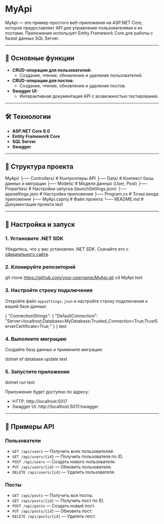 # MyApi

MyApi — это пример простого веб-приложения на ASP.NET Core, которое предоставляет API для управления пользователями и их постами. Приложение использует Entity Framework Core для работы с базой данных SQL Server.

---

## 🚀 Основные функции

- **CRUD-операции для пользователей:**
  - Создание, чтение, обновление и удаление пользователей.
- **CRUD-операции для постов:**
  - Создание, чтение, обновление и удаление постов.
- **Swagger UI:**
  - Интерактивная документация API с возможностью тестирования.

---

## 🛠️ Технологии

- **ASP.NET Core 8.0**
- **Entity Framework Core**
- **SQL Server**
- **Swagger**

---

## 📂 Структура проекта

MyApi/
├── Controllers/ # Контроллеры API
├── Data/ # Контекст базы данных и миграции
├── Models/ # Модели данных (User, Post)
├── Properties/ # Настройки запуска (launchSettings.json)
├── appsettings.json # Настройки приложения
├── Program.cs # Точка входа приложения
├── MyApi.csproj # Файл проекта
└── README.md # Документация проекта
text

---

## 🔧 Настройка и запуск

### 1. Установите .NET SDK

Убедитесь, что у вас установлен .NET SDK. Скачайте его с [официального сайта](https://dotnet.microsoft.com/download).

### 2. Клонируйте репозиторий

git clone https://github.com/your-username/MyApi.git
cd MyApi
text

### 3. Настройте строку подключения

Откройте файл `appsettings.json` и настройте строку подключения к вашей базе данных:

{
"ConnectionStrings": {
"DefaultConnection": "Server=localhost;Database=MyDatabase;Trusted_Connection=True;TrustServerCertificate=True;"
}
}
text

### 4. Выполните миграцию

Создайте базу данных и примените миграции:

dotnet ef database update
text

### 5. Запустите приложение

dotnet run
text

Приложение будет доступно по адресу:

- HTTP: http://localhost:5017
- Swagger UI: http://localhost:5017/swagger

---

## 📝 Примеры API

### Пользователи

- `GET /api/users` — Получить всех пользователей.
- `GET /api/users/{id}` — Получить пользователя по ID.
- `POST /api/users` — Создать нового пользователя.
- `PUT /api/users/{id}` — Обновить пользователя.
- `DELETE /api/users/{id}` — Удалить пользователя.

### Посты

- `GET /api/posts` — Получить все посты.
- `GET /api/posts/{id}` — Получить пост по ID.
- `POST /api/posts` — Создать новый пост.
- `PUT /api/posts/{id}` — Обновить пост.
- `DELETE /api/posts/{id}` — Удалить пост.
